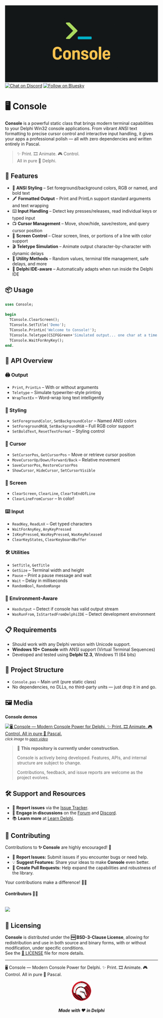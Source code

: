![Console](media/console.jpg)  
[![Chat on Discord](https://img.shields.io/discord/754884471324672040?style=for-the-badge)](https://discord.gg/tPWjMwK)
[![Follow on Bluesky](https://img.shields.io/badge/Bluesky-tinyBigGAMES-blue?style=for-the-badge&logo=bluesky)](https://bsky.app/profile/tinybiggames.com)    

# 🖥️ Console

**Console** is a powerful static class that brings modern terminal capabilities to your Delphi Win32 console applications. From vibrant ANSI text formatting to precise cursor control and interactive input handling, it gives your apps a professional polish — all with zero dependencies and written entirely in Pascal.

> ✨ Print. 🎞️ Animate. 🎮 Control.  
> All in pure 🐘 Delphi.

## 🚀 Features

- 🎨 **ANSI Styling** – Set foreground/background colors, RGB or named, and bold text
- 🖋️ **Formatted Output** – Print and PrintLn support standard arguments and text wrapping
- ⌨️ **Input Handling** – Detect key presses/releases, read individual keys or typed input
- 📺 **Cursor Management** – Move, show/hide, save/restore, and query cursor position
- 🧼 **Screen Control** – Clear screen, lines, or portions of a line with color support
- 🎬 **Teletype Simulation** – Animate output character-by-character with dynamic delays
- 🎲 **Utility Methods** – Random values, terminal title management, safe delays, and more
- 🧪 **Delphi IDE-aware** – Automatically adapts when run inside the Delphi IDE

## 📦 Usage

```pascal
uses Console;

begin
  TConsole.ClearScreen();
  TConsole.SetTitle('Demo');
  TConsole.PrintLn('Welcome to Console!');
  TConsole.Teletype(CSIFGGreen+'Simulated output... one char at a time.');
  TConsole.WaitForAnyKey();
end.
```

## 🧱 API Overview

### 🖨 Output
- `Print`, `PrintLn` – With or without arguments
- `Teletype` – Simulate typewriter-style printing
- `WrapTextEx` – Word-wrap long text intelligently

### 🎨 Styling
- `SetForegroundColor`, `SetBackgroundColor` – Named ANSI colors
- `SetForegroundRGB`, `SetBackgroundRGB` – Full RGB color support
- `SetBoldText`, `ResetTextFormat` – Styling control

### 🎯 Cursor
- `SetCursorPos`, `GetCursorPos` – Move or retrieve cursor position
- `MoveCursorUp/Down/Forward/Back` – Relative movement
- `SaveCursorPos`, `RestoreCursorPos`
- `ShowCursor`, `HideCursor`, `SetCursorVisible`

### 🧼 Screen
- `ClearScreen`, `ClearLine`, `ClearToEndOfLine`
- `ClearLineFromCursor` – In color!

### ⌨️ Input
- `ReadKey`, `ReadLnX` – Get typed characters
- `WaitForAnyKey`, `AnyKeyPressed`
- `IsKeyPressed`, `WasKeyPressed`, `WasKeyReleased`
- `ClearKeyStates`, `ClearKeyboardBuffer`

### 🛠 Utilities
- `SetTitle`, `GetTitle`
- `GetSize` – Terminal width and height
- `Pause` – Print a pause message and wait
- `Wait` – Delay in milliseconds
- `RandomBool`, `RandomRange`

### 🧠 Environment-Aware
- `HasOutput` – Detect if console has valid output stream
- `WasRunFrom`, `IsStartedFromDelphiIDE` – Detect development environment

## 📋 Requirements

- Should work with any Delphi version with Unicode support.
- **Windows 10+ Console** with ANSI support (Virtual Terminal Sequences)
- Developed and tested using **Delphi 12.3**, Windows 11 (64 bits)

## 📁 Project Structure

- `Console.pas` – Main unit (pure static class)
- No dependencies, no DLLs, no third-party units — just drop it in and go.

## 🖼️ Media
**Console demos**

[![🖥️ Console — Modern Console Power for Delphi. ✨ Print. 🎞️ Animate. 🎮 Control. All in pure 🐘 Pascal.](https://img.youtube.com/vi/5NAvbLvyK28/maxresdefault.jpg)](https://www.youtube.com/watch?v=5NAvbLvyK28)  
<small>*click image to [open video](https://www.youtube.com/watch?v=5NAvbLvyK28)*</small>



> 🚧️ **This repository is currently under construction.**
>  
> Console is actively being developed. Features, APIs, and internal structure are subject to change.  
>  
> Contributions, feedback, and issue reports are welcome as the project evolves.


## 🛠️ Support and Resources

- 🐞 **Report issues** via the [Issue Tracker](https://github.com/tinyBigGAMES/Console/issues).
- 💬 **Engage in discussions** on the [Forum](https://github.com/tinyBigGAMES/Console/discussions) and [Discord](https://discord.gg/tPWjMwK).
- 📚 **Learn more** at [Learn Delphi](https://learndelphi.org).

## 🤝 Contributing  

Contributions to **✨ Console** are highly encouraged! 🌟  
- 🐛 **Report Issues:** Submit issues if you encounter bugs or need help.  
- 💡 **Suggest Features:** Share your ideas to make **Console** even better.  
- 🔧 **Create Pull Requests:** Help expand the capabilities and robustness of the library.  

Your contributions make a difference! 🙌✨

#### Contributors 👥🤝
<br/>

<a href="https://github.com/tinyBigGAMES/Console/graphs/contributors">
  <img src="https://contrib.rocks/image?repo=tinyBigGAMES/Console&max=250&columns=20&anon=1" />
</a>

## 📜 Licensing

**Console** is distributed under the **🆓 BSD-3-Clause License**, allowing for redistribution and use in both source and binary forms, with or without modification, under specific conditions.  
See the [📜 LICENSE](https://github.com/tinyBigGAMES/Console?tab=BSD-3-Clause-1-ov-file#BSD-3-Clause-1-ov-file) file for more details.

---

🖥️ Console — Modern Console Power for Delphi. ✨ Print. 🎞️ Animate. 🎮 Control. All in pure 🐘 Pascal.

<p align="center">
<img src="media/delphi.png" alt="Delphi">
</p>
<h5 align="center">
  
Made with ❤️ in Delphi  
